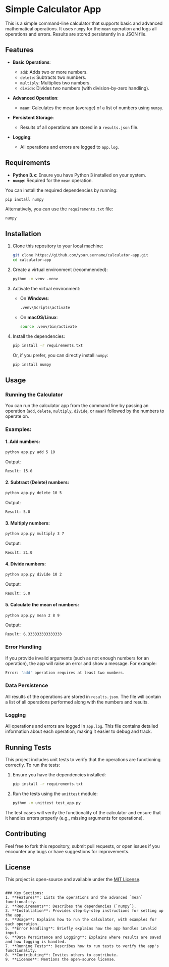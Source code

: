 # Simple Calculator App

This is a simple command-line calculator that supports basic and advanced mathematical operations. It uses `numpy` for the `mean` operation and logs all operations and errors. Results are stored persistently in a JSON file.

## Features

- **Basic Operations**: 
  - `add`: Adds two or more numbers.
  - `delete`: Subtracts two numbers.
  - `multiply`: Multiplies two numbers.
  - `divide`: Divides two numbers (with division-by-zero handling).
  
- **Advanced Operation**: 
  - `mean`: Calculates the mean (average) of a list of numbers using `numpy`.

- **Persistent Storage**: 
  - Results of all operations are stored in a `results.json` file.

- **Logging**: 
  - All operations and errors are logged to `app.log`.

## Requirements

- **Python 3.x**: Ensure you have Python 3 installed on your system.
- **`numpy`**: Required for the `mean` operation.

You can install the required dependencies by running:

```bash
pip install numpy
```

Alternatively, you can use the `requirements.txt` file:

```
numpy
```

## Installation

1. Clone this repository to your local machine:

   ```bash
   git clone https://github.com/yourusername/calculator-app.git
   cd calculator-app
   ```

2. Create a virtual environment (recommended):

   ```bash
   python -m venv .venv
   ```

3. Activate the virtual environment:

   - On **Windows**:
     ```bash
     .venv\Scripts\activate
     ```

   - On **macOS/Linux**:
     ```bash
     source .venv/bin/activate
     ```

4. Install the dependencies:

   ```bash
   pip install -r requirements.txt
   ```

   Or, if you prefer, you can directly install `numpy`:

   ```bash
   pip install numpy
   ```

## Usage

### Running the Calculator

You can run the calculator app from the command line by passing an operation (`add`, `delete`, `multiply`, `divide`, or `mean`) followed by the numbers to operate on.

### Examples:

#### 1. Add numbers:

```bash
python app.py add 5 10
```

Output:
```
Result: 15.0
```

#### 2. Subtract (Delete) numbers:

```bash
python app.py delete 10 5
```

Output:
```
Result: 5.0
```

#### 3. Multiply numbers:

```bash
python app.py multiply 3 7
```

Output:
```
Result: 21.0
```

#### 4. Divide numbers:

```bash
python app.py divide 10 2
```

Output:
```
Result: 5.0
```

#### 5. Calculate the mean of numbers:

```bash
python app.py mean 2 8 9
```

Output:
```
Result: 6.333333333333333
```

### Error Handling
If you provide invalid arguments (such as not enough numbers for an operation), the app will raise an error and show a message. For example:

```bash
Error: 'add' operation requires at least two numbers.
```

### Data Persistence
All results of the operations are stored in `results.json`. The file will contain a list of all operations performed along with the numbers and results.

### Logging
All operations and errors are logged in `app.log`. This file contains detailed information about each operation, making it easier to debug and track.

## Running Tests

This project includes unit tests to verify that the operations are functioning correctly. To run the tests:

1. Ensure you have the dependencies installed:

   ```bash
   pip install -r requirements.txt
   ```

2. Run the tests using the `unittest` module:

   ```bash
   python -m unittest test_app.py
   ```

The test cases will verify the functionality of the calculator and ensure that it handles errors properly (e.g., missing arguments for operations).

## Contributing

Feel free to fork this repository, submit pull requests, or open issues if you encounter any bugs or have suggestions for improvements.

## License

This project is open-source and available under the [MIT License](LICENSE).
```

### Key Sections:
1. **Features**: Lists the operations and the advanced `mean` functionality.
2. **Requirements**: Describes the dependencies (`numpy`).
3. **Installation**: Provides step-by-step instructions for setting up the app.
4. **Usage**: Explains how to run the calculator, with examples for each operation.
5. **Error Handling**: Briefly explains how the app handles invalid input.
6. **Data Persistence and Logging**: Explains where results are saved and how logging is handled.
7. **Running Tests**: Describes how to run tests to verify the app's functionality.
8. **Contributing**: Invites others to contribute.
9. **License**: Mentions the open-source license.
